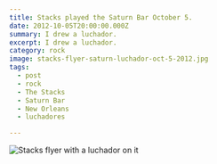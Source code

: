 ```yaml
---
title: Stacks played the Saturn Bar October 5.
date: 2012-10-05T20:00:00.000Z
summary: I drew a luchador.
excerpt: I drew a luchador.
category: rock
image: stacks-flyer-saturn-luchador-oct-5-2012.jpg
tags:
  - post
  - rock
  - The Stacks
  - Saturn Bar
  - New Orleans
  - luchadores

---
```


![Stacks flyer with a luchador on it](/static/images/stacks-flyer-saturn-luchador-oct-5-2012.jpg "Stacks flyer with a luchador on it")